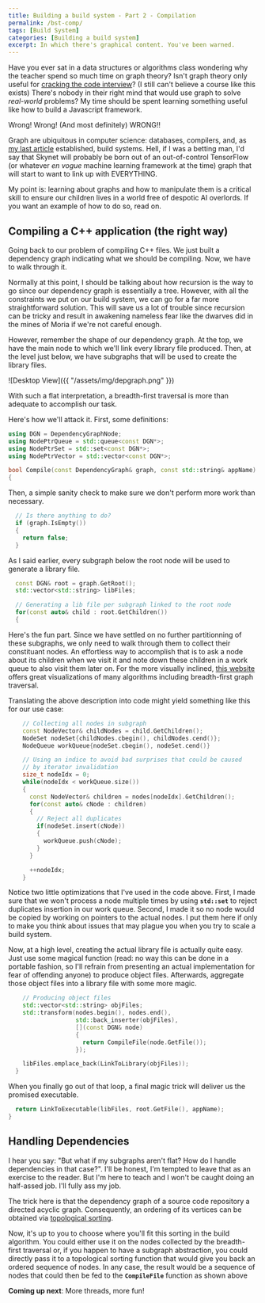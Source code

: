 ```yaml
---
title: Building a build system - Part 2 - Compilation
permalink: /bst-comp/
tags: [Build System]
categories: [Building a build system]
excerpt: In which there's graphical content. You've been warned.
---
```


Have you ever sat in a data structures or algorithms class wondering why the teacher spend so much time on graph theory? Isn't graph theory only useful for [cracking the code interview](http://web.stanford.edu/class/cs9/)? (I still can't believe a course like this exists) There's nobody in their right mind that would use graph to solve *real-world* problems? My time should be spent learning something useful like how to build a Javascript framework.

Wrong! Wrong! (And most definitely) WRONG!!

Graph are ubiquitous in computer science: databases, compilers, and, as [my last article](https://faouellet.github.io/bst-dg/) established, build systems. Hell, if I was a betting man, I'd say that Skynet will probably be born out of an out-of-control TensorFlow (or whatever *en vogue* machine learning framework at the time) graph that will start to want to link up with EVERYTHING.

My point is: learning about graphs and how to manipulate them is a critical skill to ensure our children lives in a world free of despotic AI overlords. If you want an example of how to do so, read on.

## Compiling a C++ application (the right way)

Going back to our problem of compiling C++ files. We just built a dependency graph indicating what we should be compiling. Now, we have to walk through it.

Normally at this point, I should be talking about how recursion is the way to go since our dependency graph is essentially a tree. However, with all the constraints we put on our build system, we can go for a far more straightforward solution. This will save us a lot of trouble since recursion can be tricky and result in awakening nameless fear like the dwarves did in the mines of Moria if we're not careful enough.

However, remember the shape of our dependency graph. At the top, we have the main node to which we'll link every library file produced. Then, at the level just below, we have subgraphs that will be used to create the library files.

![Desktop View]({{ "/assets/img/depgraph.png" }})

With such a flat interpretation, a breadth-first traversal is more than adequate to accomplish our task.

Here's how we'll attack it. First, some definitions:

```cpp
using DGN = DependencyGraphNode;
using NodePtrQueue = std::queue<const DGN*>;
using NodePtrSet = std::set<const DGN*>;
using NodePtrVector = std::vector<const DGN*>;

bool Compile(const DependencyGraph& graph, const std::string& appName)
{
```

Then, a simple sanity check to make sure we don't perform more work than necessary.

```cpp
  // Is there anything to do?
  if (graph.IsEmpty())
  {
    return false;
  }
```

As I said earlier, every subgraph below the root node will be used to generate a library file.

```cpp
  const DGN& root = graph.GetRoot();
  std::vector<std::string> libFiles;

  // Generating a lib file per subgraph linked to the root node
  for(const auto& child : root.GetChildren())
  {
```

Here's the fun part. Since we have settled on no further partitionning of these subgraphs, we only need to walk through them to collect their constituant nodes. An effortless way to accomplish that is to ask a node about its children when we visit it and note down these children in a work queue to also visit them later on. For the more visually inclined, [this website](https://visualgo.net/en/dfsbfs) offers great visualizations of many algorithms including breadth-first graph traversal.

Translating the above description into code might yield something like this for our use case:

```cpp
    // Collecting all nodes in subgraph
    const NodeVector& childNodes = child.GetChildren();
    NodeSet nodeSet{childNodes.cbegin(), childNodes.cend()};
    NodeQueue workQueue{nodeSet.cbegin(), nodeSet.cend()}

    // Using an indice to avoid bad surprises that could be caused
    // by iterator invalidation
    size_t nodeIdx = 0;
    while(nodeIdx < workQueue.size())
    {
      const NodeVector& children = nodes[nodeIdx].GetChildren();
      for(const auto& cNode : children)
      {
        // Reject all duplicates
        if(nodeSet.insert(cNode))
        {
          workQueue.push(cNode);
        }
      }

      ++nodeIdx;
    }
```

Notice two little optimizations that I've used in the code above. First, I made sure that we won't process a node multiple times by using **```std::set```** to reject duplicates insertion in our work queue. Second, I made it so no node would be copied by working on pointers to the actual nodes. I put them here if only to make you think about issues that may plague you when you try to scale a build system.

Now, at a high level, creating the actual library file is actually quite easy. Just use some magical function (read: no way this can be done in a portable fashion, so I'll refrain from presenting an actual implementation for fear of offending anyone) to produce object files. Afterwards, aggregate those object files into a library file with some more magic.

```cpp
    // Producing object files
    std::vector<std::string> objFiles;
    std::transform(nodes.begin(), nodes.end(),
                   std::back_inserter(objFiles),
                   [](const DGN& node)
                   {
                     return CompileFile(node.GetFile());
                   });

    libFiles.emplace_back(LinkToLibrary(objFiles));
  }
```

When you finally go out of that loop, a final magic trick will deliver us the promised executable.

```cpp
  return LinkToExecutable(libFiles, root.GetFile(), appName);
}
```

## Handling Dependencies

I hear you say: "But what if my subgraphs aren't flat? How do I handle dependencies in that case?". I'll be honest, I'm tempted to leave that as an exercise to the reader. But I'm here to teach and I won't be caught doing an half-assed job. I'll fully ass my job.

The trick here is that the dependency graph of a source code repository  a directed acyclic graph. Consequently, an ordering of its vertices can be obtained via [topological sorting](https://en.wikipedia.org/wiki/Topological_sorting).

Now, it's up to you to choose where you'll fit this sorting in the build algorithm. You could either use it on the nodes collected by the breadth-first traversal or, if you happen to have a subgraph abstraction, you could directly pass it to a topological sorting function that would give you back an ordered sequence of nodes. In any case, the result would be a sequence of nodes that could then be fed to the **```CompileFile```** function as shown above

**Coming up next**: More threads, more fun!
